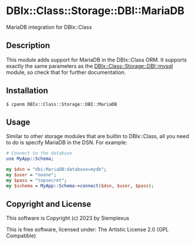 # DBIx::Class::Storage::DBI::MariaDB

MariaDB integration for DBIx::Class

## Description

This module adds support for MariaDB in the DBIx::Class ORM. It supports
exactly the same parameters as the [DBIx::Class::Storage::DBI::mysql](https://metacpan.org/pod/DBIx::Class::Storage::DBI::mysql)
module, so check that for further documentation.

## Installation

```
$ cpanm DBIx::Class::Storage::DBI::MariaDB
```

## Usage

Similar to other storage modules that are builtin to DBIx::Class, all you need
to do is specify MariaDB in the DSN. For example:

```perl
# Connect to the database
use MyApp::Schema;

my $dsn = "dbi:MariaDB:database=mydb";
my $user = "noone";
my $pass = "topsecret";
my $schema = MyApp::Schema->connect($dsn, $user, $pass);
```

## Copyright and License

This software is Copyright (c) 2023 by Siemplexus

This is free software, licensed under:
    The Artistic License 2.0 (GPL Compatible)